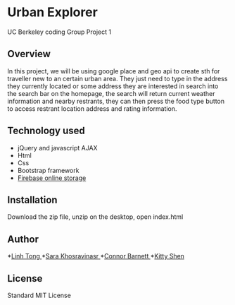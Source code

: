 # Urban Explorer
UC Berkeley coding Group Project 1

## Overview

In this project, we will be using google place and geo api to create sth for traveller new to an certain urban area. They just need to type in the address they currently located or some address they are interested in search into the search bar on the homepage, the search will return current weather information and nearby restrants, they can then press the food type button to access restrant location address and rating information.

## Technology used
* jQuery and javascript AJAX
* Html
* Css
* Bootstrap framework 
* [Firebase online storage](https://firebase.google.com/)


## Installation
Download the zip file, unzip on the desktop, open index.html

## Author 
*[Linh Tong ](https://github.com/linhthitong)
*[Sara Khosravinasr ](https://github.com/saranasr83)
*[Connor Barnett ](https://github.com/Connor218/)
*[Kitty Shen ](https://github.com/kittyshen)

## License
Standard MIT License
